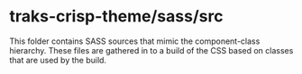# traks-crisp-theme/sass/src

This folder contains SASS sources that mimic the component-class hierarchy. These files
are gathered in to a build of the CSS based on classes that are used by the build.
